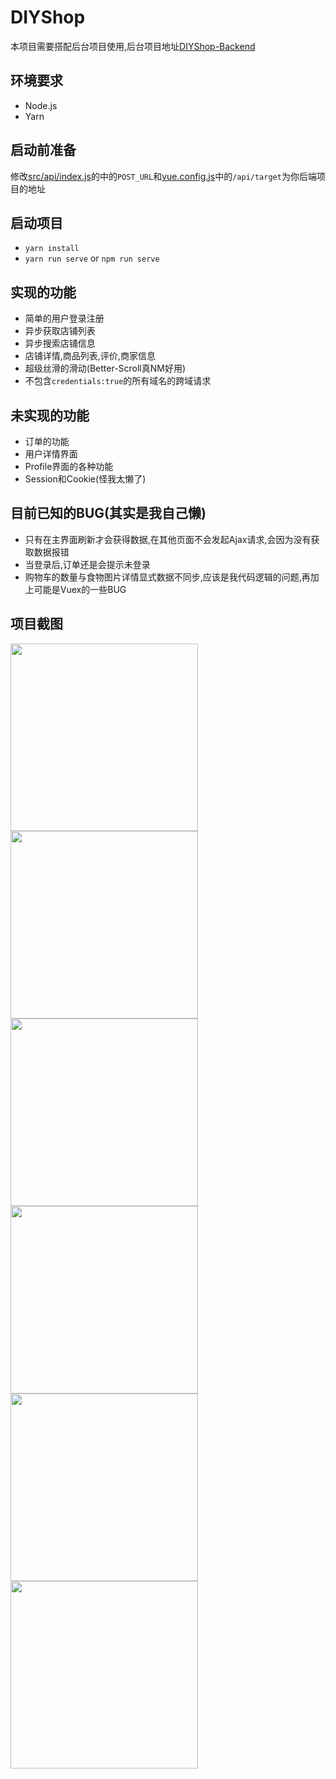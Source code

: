 # DIYShop

本项目需要搭配后台项目使用,后台项目地址[DIYShop-Backend](https://github.com/LittleControl/DIYShop-BackEnd)

## 环境要求

- Node.js
- Yarn

## 启动前准备

修改[src/api/index.js](https://github.com/LittleControl/DIYShop/blob/master/src/api/index.js)的中的`POST_URL`和[vue.config.js](https://github.com/LittleControl/DIYShop/blob/master/vue.config.js)中的`/api/target`为你后端项目的地址

## 启动项目

- `yarn install`
- `yarn run serve` or `npm run serve`

## 实现的功能

- 简单的用户登录注册
- 异步获取店铺列表
- 异步搜索店铺信息
- 店铺详情,商品列表,评价,商家信息
- 超级丝滑的滑动(Better-Scroll真NM好用)
- 不包含`credentials:true`的所有域名的跨域请求

## 未实现的功能

- 订单的功能
- 用户详情界面
- Profile界面的各种功能
- Session和Cookie(怪我太懒了)

## 目前已知的BUG(其实是我自己懒)

- 只有在主界面刷新才会获得数据,在其他页面不会发起Ajax请求,会因为没有获取数据报错
- 当登录后,订单还是会提示未登录
- 购物车的数量与食物图片详情显式数据不同步,应该是我代码逻辑的问题,再加上可能是Vuex的一些BUG

## 项目截图

[<img src="./screenshots/0.jpg" width=300>](./screenshots/0.jpg)
[<img src="./screenshots/1.jpg" width=300>](./screenshots/1.jpg)
[<img src="./screenshots/2.jpg" width=300>](./screenshots/2.jpg)
[<img src="./screenshots/6.jpg" width=300>](./screenshots/6.jpg)
[<img src="./screenshots/7.jpg" width=300>](./screenshots/7.jpg)
[<img src="./screenshots/8.jpg" width=300>](./screenshots/8.jpg)
